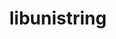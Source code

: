 ---
title: "libunistring"
layout: cache
categories: [package, v0.18.0]
meta: {"versions": ["0.9.10"], "compilers": ["gcc@=7.5.0"], "oss": ["ubuntu18.04"], "platforms": ["linux"], "targets": ["x86_64"], "stacks": ["build_systems", "e4s", "root"], "num_specs": 1, "num_specs_by_stack": {"root": 1, "e4s": 1, "build_systems": 1}}
spec_details: [{"hash": "bxv6vvrtpclzhme6glqtwdmblaodzyh2", "compiler": "gcc@=7.5.0", "versions": ["0.9.10"], "os": "ubuntu18.04", "platform": "linux", "target": "x86_64", "variants": [], "stacks": ["root", "e4s", "build_systems"], "size": "-", "tarball": "https://binaries.spack.io/v0.18.0/build_cache/linux-ubuntu18.04-x86_64/gcc-7.5.0/libunistring-0.9.10/linux-ubuntu18.04-x86_64-gcc-7.5.0-libunistring-0.9.10-bxv6vvrtpclzhme6glqtwdmblaodzyh2.spack"}]
---